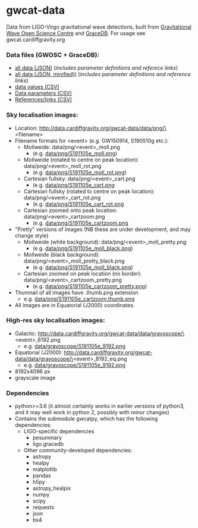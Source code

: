 # gwcat-data
Data from LIGO-Virgo gravitational wave detections, built from [Gravitational Wave Open Science Centre](https://www.gw-openscience.org/) and [GraceDB](https://gracedb.ligo.org/latest/). For usage see gwcat.cardiffgravity.org

### Data files (GWOSC + GraceDB):
 * [all data (JSON)](data/gwosc_gracedb.json) (_includes parameter definitions and referece links_)
 * [all data (JSON, minified))](data/gwosc_gracedb.json.min) (_includes parameter definitions and reference links_)
 * [data values (CSV)](data/gwosc_gracedb.csv)
 * [Data parameters (CSV)](data/parameters.csv)
 * [References/links (CSV)](data/gwosc_gracedb_links.csv)

### Sky localisation images:
 * Location: http://data.cardiffgravity.org/gwcat-data/data/png/\<filename\>
 * Filename formats for \<event\> (e.g. GW150914, S190510g etc.):
    * Mollweide: data/png/\<event\>_moll.png
        * (e.g. [data/png/S191105e_moll.png](data/png/S191105e_moll.png))
    * Mollweide (rotated to centre on peak location): data/png/\<event\>_moll_rot.png
        * (e.g. [data/png/S191105e_moll_rot.png](data/png/S191105e_moll_rot.png))
    * Cartesian fullsky: data/png/\<event\>_cart.png
        * (e.g. [data/png/S191105e_cart.png](data/png/S191105e_cart.png)
    * Cartesian fullsky (rotated to centre on peak location): data/png/\<event\>_cart_rot.png
        * (e.g. [data/png/S191105e_cart_rot.png](data/png/S191105e_cart_rot.png)
    * Cartesian zoomed onto peak location: data/png/\<event\>_cartzoom.png
        * (e.g. [data/png/S191105e_cartzoom.png](data/png/S191105e_cartzoom.png)
 * "Pretty" versions of images (NB these are under development, and may change style)
    * Mollweide (white background): data/png/\<event\>_moll_pretty.png
        * (e.g. [data/png/S191105e_moll_black.png](data/png/S191105e_moll_pretty.png))
    * Mollweide (black background): data/png/\<event\>_moll_pretty_black.png
        * (e.g. [data/png/S191105e_moll_black.png](data/png/S191105e_moll_pretty_black.png))
    * Cartesian zoomed on peak location (no border): data/png/\<event\>_cartzoom_pretty.png
        * (e.g. [data/png/S191105e_cartzoom_pretty.png](data/png/S191105e_cartzoom_pretty_.png))
 * Thumnail of all images have .thumb.png extension
    * e.g. [data/png/S191105e_cartzoom.thumb.png](data/png/S191105e_cartzoom.thumb.png)
 * All images are in Equatorial (J2000) coordinates.

 
 
### High-res sky localisation images:
 * Galactic: http://data.cardiffgravity.org/gwcat-data/data/gravoscope/\<event\>_8192.png
   * e.g. [data/gravoscope/S191105e_9192.png](data/gravoscope/S191105e_8192.png)
 * Equatorial (J2000): http://data.cardiffgravity.org/gwcat-data/data/gravoscope/\<event\>_8192_eq.png
   * e.g. [data/gravoscope/S191105e_9192.png](data/gravoscope/S191105e_8192_eq.png)
 * 8192x4096 px
 * grayscale image

### Dependencies
 * python>=3.6 (it almost certainly works in earlier versions of python3, and it may well work in python 2, possibly with minor changes)
 * Contains the submodule gwcatpy, which has the following dependencies:
    * LIGO-specific dependencies
      * pesummary
      * ligo.gracedb
    * Other community-developed dependencies:
      * astropy
      * healpy
      * matplotlib
      * pandas
      * h5py
      * astropy_healpix
      * numpy
      * scipy
      * requests
      * json
      * bs4
